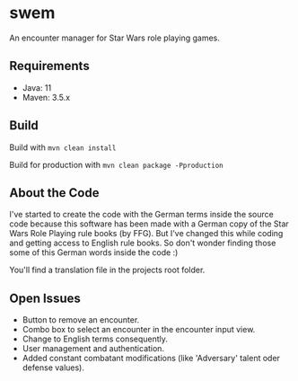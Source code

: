 # swem
An encounter manager for Star Wars role playing games.


## Requirements
* Java: 11
* Maven: 3.5.x

## Build
Build with `mvn clean install`

Build for production with `mvn clean package -Pproduction`

## About the Code
I've started to create the code with the German terms inside the source code because this software has been made with a German copy of the Star Wars Role Playing rule books (by FFG). But I've changed this while coding and getting access to English rule books. So don't wonder finding those some of this German words inside the code :)

You'll find a translation file in the projects root folder.

## Open Issues

* Button to remove an encounter.
* Combo box to select an encounter in the encounter input view.
* Change to English terms consequently.
* User management and authentication.
* Added constant combatant modifications (like 'Adversary' talent oder defense values).